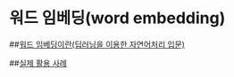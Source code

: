 # 워드 임베딩(word embedding)
  
##[워드 임베딩이란(딥러닝을 이용한 자연어처리 입문)](https://wikidocs.net/22644)

##[실제 활용 사례](https://docs.google.com/document/d/1HhqVlCwkHVd3kc1BmbG-8-oumaslsHYW1qte2UkN-p0/edit?usp=sharing)

